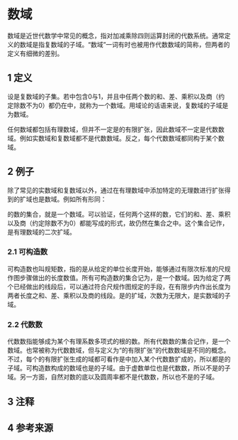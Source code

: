 # 数域



数域是近世代数学中常见的概念，指对加减乘除四则运算封闭的代数系统。通常定义的数域是指复数域的子域。“数域”一词有时也被用作代数数域的简称，但两者的定义有细微的差别。



## 1 定义

设是复数域的子集。若中包含0与1，并且中任两个数的和、差、乘积以及商（约定除数不为0）都仍在中，就称为一个数域。用域论的话语来说，复数域的子域是为数域。

任何数域都包括有理数域，但并不一定是的有限扩张，因此数域不一定是代数数域。例如实数域和复数域都不是代数数域。反之，每个代数数域都同构于某个数域。



## 2 例子

除了常见的实数域和复数域以外，通过在有理数域中添加特定的无理数进行扩张得到的扩域也是数域。例如所有形同：



的数的集合，就是一个数域。可以验证，任何两个这样的数，它们的和、差、乘积以及商（约定除数不为0）都能写成的形式，故仍然在集合之中。这个集合记作，是有理数域的二次扩域。



### 2.1 可构造数

可构造数也叫规矩数，指的是从给定的单位长度开始，能够通过有限次标准的尺规作图步骤做出的长度数值。所有可构造数的集合记为，是一个数域。因为给定了两个已经做出的线段后，可以通过符合尺规作图规定的手段，在有限步内作出长度为两者长度之和、差、乘积以及商的线段。是的扩域，次数为无限大，是实数域的子域。



### 2.2 代数数

代数数指能够成为某个有理系数多项式的根的数。所有代数数的集合记作，是一个数域。也常被称为代数数域，但与定义为“的有限扩张”的代数数域是不同的概念。不过，每个的有限扩张生成的域都可看作是中加入某个代数数扩成的，所以都是的子域。可构造数构成的数域也是的子域。由于虚数单位也是代数数，所以不是的子域。另一方面，自然对数的底以及圆周率都不是代数数，所以也不是的子域。



## 3 注释



## 4 参考来源



